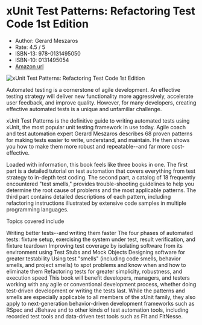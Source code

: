 # xUnit Test Patterns: Refactoring Test Code 1st Edition

* Author: Gerard Meszaros
* Rate: 4.5 / 5
* ISBN-13: 978-0131495050
* ISBN-10: 0131495054
* [Amazon url](https://www.amazon.com/xUnit-Test-Patterns-Refactoring-Code/dp/0131495054/ref=sr_1_1?crid=1JWCX9S9F2Z3G&dchild=1&keywords=xunit+test+patterns+refactoring+test+code&qid=1634182747&sprefix=xUnit+Test+Patterns+%2Caps%2C277&sr=8-1)

![xUnit Test Patterns: Refactoring Test Code 1st Edition](https://images-na.ssl-images-amazon.com/images/I/517GxwaFMvL._SX347_BO1,204,203,200_.jpg)

Automated testing is a cornerstone of agile development. An effective testing strategy will deliver new functionality more aggressively, accelerate user feedback, and improve quality. However, for many developers, creating effective automated tests is a unique and unfamiliar challenge.

xUnit Test Patterns is the definitive guide to writing automated tests using xUnit, the most popular unit testing framework in use today. Agile coach and test automation expert Gerard Meszaros describes 68 proven patterns for making tests easier to write, understand, and maintain. He then shows you how to make them more robust and repeatable--and far more cost-effective.

Loaded with information, this book feels like three books in one. The first part is a detailed tutorial on test automation that covers everything from test strategy to in-depth test coding. The second part, a catalog of 18 frequently encountered "test smells," provides trouble-shooting guidelines to help you determine the root cause of problems and the most applicable patterns. The third part contains detailed descriptions of each pattern, including refactoring instructions illustrated by extensive code samples in multiple programming languages.

Topics covered include

Writing better tests--and writing them faster
The four phases of automated tests: fixture setup, exercising the system under test, result verification, and fixture teardown
Improving test coverage by isolating software from its environment using Test Stubs and Mock Objects
Designing software for greater testability
Using test "smells" (including code smells, behavior smells, and project smells) to spot problems and know when and how to eliminate them
Refactoring tests for greater simplicity, robustness, and execution speed
This book will benefit developers, managers, and testers working with any agile or conventional development process, whether doing test-driven development or writing the tests last. While the patterns and smells are especially applicable to all members of the xUnit family, they also apply to next-generation behavior-driven development frameworks such as RSpec and JBehave and to other kinds of test automation tools, including recorded test tools and data-driven test tools such as Fit and FitNesse.